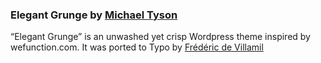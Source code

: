 ### Elegant Grunge by [Michael Tyson][1]

“Elegant Grunge” is an unwashed yet crisp Wordpress theme inspired by wefunction.com. It was ported to Typo by [Frédéric de Villamil][2]

[1]: http://michael.tyson.id.au/wordpress/themes/elegant-grunge/
[2]:http://t37.net
